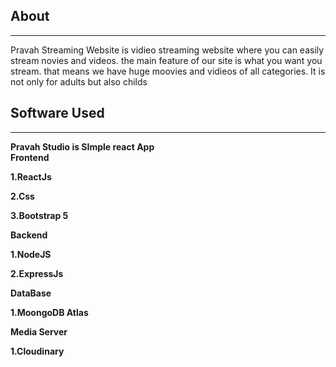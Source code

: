 <b><h2>About</h2></b>
<hr>
Pravah Streaming Website is vidieo streaming website where you can easily stream novies and videos.
the main feature of our site is what you want you stream. that means we have huge moovies and vidieos of all categories. It is not only for adults but also childs

<b><h2>Software Used</h2><b>
  <hr>
  Pravah Studio is SImple react App
<div>
    <b>Frontend</b><p>1.ReactJs</p>
      <p>2.Css</p>
      <p>3.Bootstrap 5</p>
    <b>Backend</b>
      <p>1.NodeJS</p>
      <p>2.ExpressJs</p>
     <b>DataBase</b>
      <p>1.MoongoDB Atlas</p>
     <b>Media Server</b>
      <p>1.Cloudinary</p>
</div>
